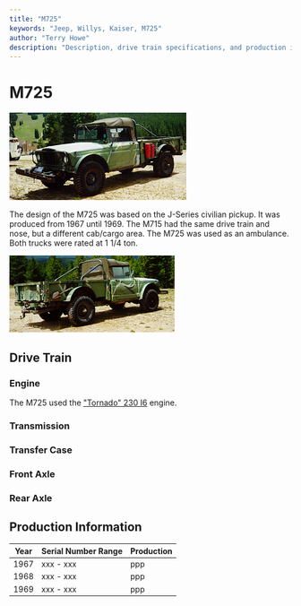 ```yaml
---
title: "M725"
keywords: "Jeep, Willys, Kaiser, M725"
author: "Terry Howe"
description: "Description, drive train specifications, and production information for the Kaiser Jeep M725"
---
```

# M725

![](../img/m715f.jpg "")

The design of the M725 was based on the J-Series civilian pickup. It was produced from 1967 until 1969.
The M715 had the same drive train and nose, but a different cab/cargo area.
The M725 was used as an ambulance.
Both trucks were rated at 1 1/4 ton.

![](../img/m715b.jpg "")

## Drive Train

### Engine

The M725 used the ["Tornado" 230 I6](../engine/factory/tornado230.md) engine.

### Transmission

### Transfer Case

### Front Axle

### Rear Axle

## Production Information

| Year | Serial Number Range | Production |
|------|---------------------|------------|
| 1967 | xxx - xxx           | ppp        |
| 1968 | xxx - xxx           | ppp        |
| 1969 | xxx - xxx           | ppp        |